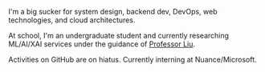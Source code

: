 <!-- <img width="400" src="https://user-images.githubusercontent.com/37283437/203468920-67b56724-b8f5-4e71-94c6-cdd053ea93d3.png"/>

(Please don't actually call the number, it's just for fun 😂)
 -->
I'm a big sucker for system design, backend dev, DevOps, web technologies, and cloud architectures.

At school, I'm an undergraduate student and currently researching ML/AI/XAI services under the guidance of [Professor Liu](https://users.encs.concordia.ca/~liu).

Activities on GitHub are on hiatus. Currently interning at Nuance/Microsoft.

<!-- ![](https://komarev.com/ghpvc/?username=aaanh) -->
